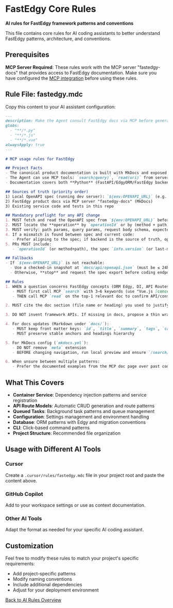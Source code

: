 # FastEdgy Core Rules

**AI rules for FastEdgy framework patterns and conventions**

This file contains core rules for AI coding assistants to better understand FastEdgy patterns, architecture, and conventions.

## Prerequisites

**MCP Server Required**: These rules work with the MCP server "fastedgy-docs" that provides access to FastEdgy documentation. Make sure you have configured the [MCP integration](../mcp.md) before using these rules.

## Rule File: fastedgy.mdc

Copy this content to your AI assistant configuration:

```markdown title="fastedgy.mdc"
---
description: Make the Agent consult FastEdgy docs via MCP before generating or changing code that depends on framework semantics
globs:
  - "**/*.py"
  - "**/*.js"
  - "**/*.vue"
alwaysApply: true
---

# MCP usage rules for FastEdgy

## Project Facts
- The canonical product documentation is built with MkDocs and exposed via an MCP server registered in this workspace
- The Agent can use MCP tools: `search(query)`, `read(uri)` from server "fastedgy-docs"
- Documentation covers both **Python** (FastAPI/EdgyORM/FastEdgy backend) and **JavaScript/Vue** (vue-fastedgy frontend) aspects

## Sources of truth (priority order)
1) Local OpenAPI spec (running dev server): `${env:OPENAPI_URL}` (e.g. http://localhost:8000/openapi.json)
2) FastEdgy product docs via MCP server "fastedgy-docs" (MkDocs)
3) Existing service code and tests in this repo

## Mandatory preflight for any API change
1. MUST fetch and read the OpenAPI spec from `${env:OPENAPI_URL}` before adding/changing a request
2. MUST locate the **operation** by `operationId` or by (method + path)
3. MUST verify: path params, query params, request body schema, expected status codes, and response schema
4. If a mismatch is found between spec and current code:
   - Prefer aligning to the spec; if backend is the source of truth, open a TODO with the spec delta
5. PRs MUST include:
   - `operationId` (or method+path), the spec `info.version` (or last-modified), and links to the MkDocs page consulted via MCP

## Fallbacks
- If `${env:OPENAPI_URL}` is not reachable:
  - Use a checked-in snapshot at `docs/api/openapi.json` (must be ≤ 24h old)
  - Otherwise, **stop** and request the spec export before coding endpoints

## Rules
1. WHEN a question concerns FastEdgy concepts (ORM Edgy, DI, API Routes Generator, Query Builder, Fields Selector, Metadata Generator, ORM Extensions, Database Migration, Queued Tasks, CLI, i18n, Multi Tenant, Email, Storage, Authentication, settings) OR vue-fastedgy features (fetcher, bus, composables):
   - MUST first call MCP `search` with 3–6 keywords (use "Vue.js [concept]" for vue-fastedgy features)
   - THEN call MCP `read` on the top-1 relevant doc to confirm API/constraints before coding

2. MUST cite the doc section (file name or heading) you used to justify decisions in the code comment or PR message

3. DO NOT invent framework APIs. If missing in docs, propose a thin wrapper with clear TODO and link to the doc gap

4. For docs updates (Markdown under `docs/`):
   - MUST keep front matter keys: `id`, `title`, `summary`, `tags`, `canonical`, `last_reviewed`
   - MUST preserve stable anchors and headings hierarchy

5. For MkDocs config (`mkdocs.yml`):
   - DO NOT remove `meta` extension
   - BEFORE changing navigation, run local preview and ensure `/search/search_index.json` still builds

6. When unsure between multiple patterns:
   - Prefer the documented examples from the MCP doc page over past code in the repo
```

## What This Covers

- **Container Service**: Dependency injection patterns and service registration
- **API Route Models**: Automatic CRUD generation and route patterns
- **Queued Tasks**: Background task patterns and queue management
- **Configuration**: Settings management and environment handling
- **Database**: ORM patterns with Edgy and migration conventions
- **CLI**: Click-based command patterns
- **Project Structure**: Recommended file organization

## Usage with Different AI Tools

### Cursor
Create a `.cursor/rules/fastedgy.mdc` file in your project root and paste the content above.

### GitHub Copilot
Add to your workspace settings or use as context documentation.

### Other AI Tools
Adapt the format as needed for your specific AI coding assistant.

## Customization

Feel free to modify these rules to match your project's specific requirements:

- Add project-specific patterns
- Modify naming conventions
- Include additional dependencies
- Adjust for your deployment environment

[Back to AI Rules Overview](../ai-rules.md)
